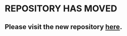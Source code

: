 # REPOSITORY HAS MOVED
## Please visit the new repository [here](https://github.com/MarshmelloSUCKS/Arinand-DB/).

